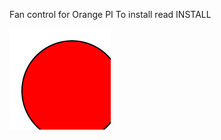 Fan control for Orange PI
To install read INSTALL

<img src="https://raw.githubusercontent.com/cirosantilli/test/2144a93333be144152e8b0d4144b77b211afce63/svg.svg">
